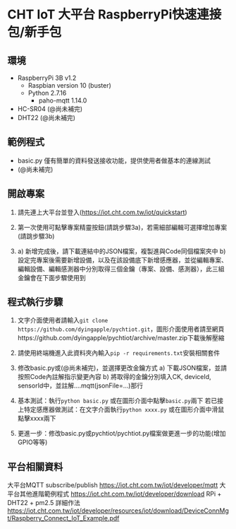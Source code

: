 # CHT IoT 大平台 RaspberryPi快速連接包/新手包


## 環境
- RaspberryPi 3B v1.2
  - Raspbian version 10 (buster)
  - Python 2.7.16
    - paho-mqtt 1.14.0
- HC-SR04 (@尚未補完)
- DHT22 (@尚未補完)

## 範例程式
- basic.py 僅有簡單的資料發送接收功能，提供使用者做基本的連線測試
- (@尚未補完)

## 開啟專案
1. 請先連上大平台並登入(https://iot.cht.com.tw/iot/quickstart)

2. 第一次使用可點擊專案精靈按鈕(請跳步驟3a)，若需細部編輯可選擇增加專案(請跳步驟3b)

3. a) 新增完成後，請下載連結中的JSON檔案，複製進與Code同個檔案夾中
   b) 設定完專案後需要新增設備，以及在該設備底下新增感應器，並從編輯專案、編輯設備、編輯感測器中分別取得三個金鑰（專案、設備、感測器），此三組金鑰會在下面步驟使用到


## 程式執行步驟
1. 文字介面使用者請輸入`git clone https://github.com/dyingapple/pychtiot.git`，圖形介面使用者請至網頁https://github.com/dyingapple/pychtiot/archive/master.zip下載後解壓縮

2. 請使用終端機進入此資料夾內輸入`pip -r requirements.txt`安裝相關套件

3. 修改basic.py或(@尚未補完)，並選擇更改金鑰方式
   a) 下載JSON檔案，並請按照Code內註解指示變更內容
   b) 將取得的金鑰分別填入CK, deviceId, sensorId中，並註解....mqtt(jsonFile=...)那行

4. 基本測試：執行`python basic.py` 或在圖形介面中點擊`basic.py`兩下
   若已接上特定感應器做測試：在文字介面執行`python xxxx.py` 或在圖形介面中滑鼠點擊xxxx兩下

5. 更進一步：修改basic.py或pychtiot/pychtiot.py檔案做更進一步的功能(增加GPIO等等)

## 平台相關資料
大平台MQTT subscribe/publish https://iot.cht.com.tw/iot/developer/mqtt
大平台其他進階範例程式 https://iot.cht.com.tw/iot/developer/download
RPi + DHT22 + pm2.5 詳細作法 https://iot.cht.com.tw/iot/developer/resources/iot/download/DeviceConnMgt/Raspberry_Connect_IoT_Example.pdf
